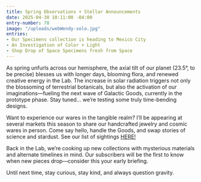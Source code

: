 ```yaml
---
title: Spring Observations + Stellar Announcements
date: 2025-04-30 10:11:00 -04:00
entry-number: 78
image: "/uploads/webWendy-solo.jpg"
entries:
- Our Specimens collection is heading to Mexico City
- An Investigation of Color + Light
- Shop Drop of Space Specimens fresh from Space
---
```


As spring unfurls across our hemisphere, the axial tilt of our planet (23.5°, to be precise) blesses us with longer days, blooming flora, and renewed creative energy in the Lab. The increase in solar radiation triggers not only the blossoming of terrestrial botanicals, but also the activation of our imaginations—fueling the next wave of Galactic Goods, currently in the prototype phase. Stay tuned… we’re testing some truly time-bending designs.

Want to experience our wares in the tangible realm? I’ll be appearing at several markets this season to share our handcrafted jewelry and cosmic wares in person. Come say hello, handle the Goods, and swap stories of science and stardust. See our list of sightings [HERE!](https://ancienttruthinvestigators.com/sightings/)

Back in the Lab, we’re cooking up new collections with mysterious materials and alternate timelines in mind. Our subscribers will be the first to know when new pieces drop—consider this your early briefing.

Until next time, stay curious, stay kind, and always question gravity.